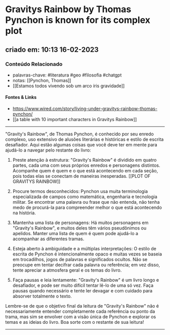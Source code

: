 # Gravitys Rainbow by Thomas Pynchon is known for its complex plot

## criado em: 10:13 16-02-2023

### Conteúdo Relacionado

- palavras-chave: #literatura #geo #filosofia #chatgpt 
- notas: [[Pynchon, Thomas]]
- [[Estamos todos vivendo sob um arco íris gravidade]]

#### Fontes & Links

- https://www.wired.com/story/living-under-gravitys-rainbow-thomas-pynchon/
- [[a table with 10 important characters in Gravitys Rainbow]]


---

"Gravity's Rainbow", de Thomas Pynchon, é conhecido por seu enredo complexo, uso extensivo de alusões literárias e históricas e estilo de escrita desafiador. Aqui estão algumas coisas que você deve ter em mente para ajudá-lo a navegar pelo restante do livro:

1. Preste atenção à estrutura: "Gravity's Rainbow" é dividido em quatro partes, cada uma com seus próprios enredos e personagens distintos. Acompanhe quem é quem e o que está acontecendo em cada seção, pois todas elas se conectam de maneiras inesperadas. [[PLOT OF GRAVITYS RAINBOW]]
    
2. Procure termos desconhecidos: Pynchon usa muita terminologia especializada de campos como matemática, engenharia e tecnologia militar. Se encontrar uma palavra ou frase que não entenda, não tenha medo de procurá-la para compreender melhor o que está acontecendo na história.
    
3. Mantenha uma lista de personagens: Há muitos personagens em "Gravity's Rainbow", e muitos deles têm vários pseudônimos ou apelidos. Manter uma lista de quem é quem pode ajudá-lo a acompanhar as diferentes tramas.
    
4. Esteja aberto à ambiguidade e a múltiplas interpretações: O estilo de escrita de Pynchon é intencionalmente opaco e muitas vezes se baseia em trocadilhos, jogos de palavras e significados ocultos. Não se preocupe em tentar decifrar cada palavra ou referência; em vez disso, tente apreciar a atmosfera geral e os temas do livro.
    
5. Faça pausas e leia lentamente: "Gravity's Rainbow" é um livro longo e desafiador, e pode ser muito difícil tentar lê-lo de uma só vez. Faça pausas quando necessário e tente ler devagar e com cuidado para absorver totalmente o texto.

Lembre-se de que o objetivo final da leitura de "Gravity's Rainbow" não é necessariamente entender completamente cada referência ou ponto da trama, mas sim se envolver com a visão única de Pynchon e explorar os temas e as ideias do livro. Boa sorte com o restante de sua leitura!

---

